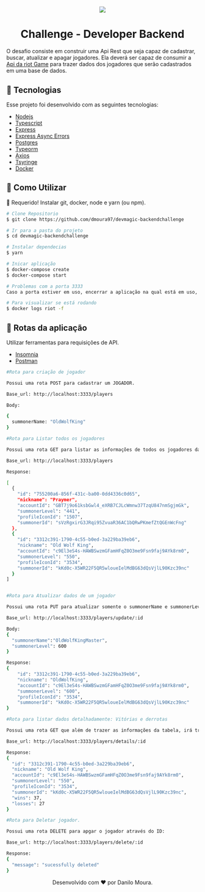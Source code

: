 <h1 align="center">
  <img src="https://ik.imagekit.io/ld5kf0ysb/devmagic_Hl4-DJo4q.png">
</h1>

<h1 align="center">Challenge - Developer Backend</h1>

O desafio consiste em construir uma Api Rest que seja capaz de cadastrar, buscar, atualizar e apagar jogadores. Ela deverá ser capaz de consumir a [ Api da riot Game](https://developer.riotgames.com/)  para trazer dados dos jogadores que serão cadastrados em uma base de dados.

<h2>🚀 Tecnologias</h2>
Esse projeto foi desenvolvido com as seguintes tecnologias:

- [Nodejs](https://nodejs.org/en/)
- [Typescript](https://www.typescriptlang.org/)
- [Express](https://expressjs.com/pt-br/)
- [Express Async Errors](https://www.npmjs.com/package/express-async-errors)
- [Postgres](https://www.postgresql.org/)
- [Typeorm](https://typeorm.io/#/)
- [Axios](https://github.com/axios/axios)
- [Tsyringe](https://www.npmjs.com/package/tsyringe)
- [Docker](https://www.docker.com/)

<h2 id="utilizar"> 👷 Como Utilizar </h2>

🚧 Requerido! Instalar git, docker, node e yarn (ou npm).

```bash
# Clone Repositorio
$ git clone https://github.com/dmoura97/devmagic-backendchallenge

# Ir para a pasta do projeto
$ cd devmagic-backendchallenge

# Instalar dependecias
$ yarn

# Inicar aplicação
$ docker-compose create
$ docker-compose start

# Problemas com a porta 3333
Caso a porta estiver em uso, encerrar a aplicação na qual está em uso, ou se preferir trocar a porta no arquivo docker-compose.yml

# Para visualizar se está rodando
$ docker logs riot -f   
```
<h2 id="rotas">📍 Rotas da aplicação</h2>

Utilizar ferramentas para requisições de API.</br>
- [Insomnia](https://insomnia.rest/download)
- [Postman](https://www.postman.com/)

```bash
#Rota para criação de jogador

Possui uma rota POST para cadastrar um JOGADOR.  

Base_url: http://localhost:3333/players

Body:

{
  summonerName: "OldWolfKing"
}

#Rota para Listar todos os jogadores

Possui uma rota GET para listar as informações de todos os jogadores da tabela 

Base_url: http://localhost:3333/players

Response: 

[
  {
    "id": "755200a6-856f-431c-ba00-0dd4336c0d65",
    "nickname": "Praymer",
    "accountId": "GBT7j9o61ksbGwl4_eXRB7CJLcWmnw37TzqU847nmSgjmGk",
    "summonerLevel": "441",
    "profileIconId": "1507",
    "summonerId": "sVzRgxirG3JRqi95ZvuaR36AC1bQRwPKmefZtQGEnWcFng"
  },
  {
    "id": "3312c391-1790-4c55-b0ed-3a229ba39eb6",
    "nickname": "Old Wolf King",
    "accountId": "c9El3eS4s-HAWBSwzmGFamHFqZ0O3me9Fsn9faj9AYk8rm0",
    "summonerLevel": "550",
    "profileIconId": "3534",
    "summonerId": "kKd0c-X5WR22F5QR5wloueIelMdBG63dQsVjlL90Kzc39nc"
  }
]


#Rota para Atualizar dados de um jogador

Possui uma rota PUT para atualizar somente o summonerName e summonerLevel através do jogador através do ID:

Base_url: http://localhost:3333/players/update/:id

Body: 
{
  "summonerName":"OldWolfKingMaster",
  "summonerLevel": 600
}

Response: 
{
    "id": "3312c391-1790-4c55-b0ed-3a229ba39eb6",
    "nickname": "OldWolfKing",
    "accountId": "c9El3eS4s-HAWBSwzmGFamHFqZ0O3me9Fsn9faj9AYk8rm0",
    "summonerLevel": "600",
    "profileIconId": "3534",
    "summonerId": "kKd0c-X5WR22F5QR5wloueIelMdBG63dQsVjlL90Kzc39nc"
}

#Rota para listar dados detalhadamente: Vitórias e derrotas

Possui uma rota GET que além de trazer as informações da tabela, irá trazer as quantidades de vitórias e derrotas de cada jogador

Base_url: http://localhost:3333/players/details/:id

Response: 
{
  "id": "3312c391-1790-4c55-b0ed-3a229ba39eb6",
  "nickname": "Old Wolf King",
  "accountId": "c9El3eS4s-HAWBSwzmGFamHFqZ0O3me9Fsn9faj9AYk8rm0",
  "summonerLevel": "550",
  "profileIconId": "3534",
  "summonerId": "kKd0c-X5WR22F5QR5wloueIelMdBG63dQsVjlL90Kzc39nc",
  "wins": 37,
  "losses": 27
}

#Rota para Deletar jogador.

Possui uma rota DELETE para apgar o jogador através do ID:

Base_url: http://localhost:3333/players/delete/:id

Response: 
{
  "message": "sucessfully deleted"
}
```
<p align="center">Desenvolvido com ❤️ por Danilo Moura.</p>


